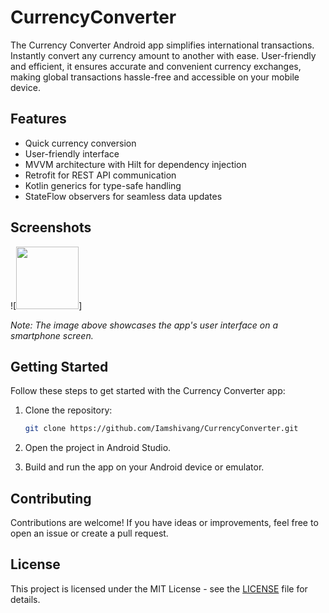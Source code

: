 # CurrencyConverter

The Currency Converter Android app simplifies international transactions. Instantly convert any currency amount to another with ease. User-friendly and efficient, it ensures accurate and convenient currency exchanges, making global transactions hassle-free and accessible on your mobile device.

## Features
- Quick currency conversion
- User-friendly interface
- MVVM architecture with Hilt for dependency injection
- Retrofit for REST API communication
- Kotlin generics for type-safe handling
- StateFlow observers for seamless data updates

## Screenshots

![<img height="100" src = "https://github.com/Iamshivang/CurrencyConverter/raw/main/assets/3c485c63-b635-482d-be65-bd79664a042b.png">]

*Note: The image above showcases the app's user interface on a smartphone screen.*

## Getting Started

Follow these steps to get started with the Currency Converter app:

1. Clone the repository:

    ```bash
    git clone https://github.com/Iamshivang/CurrencyConverter.git
    ```

2. Open the project in Android Studio.

3. Build and run the app on your Android device or emulator.

## Contributing

Contributions are welcome! If you have ideas or improvements, feel free to open an issue or create a pull request.

## License

This project is licensed under the MIT License - see the [LICENSE](LICENSE) file for details.
